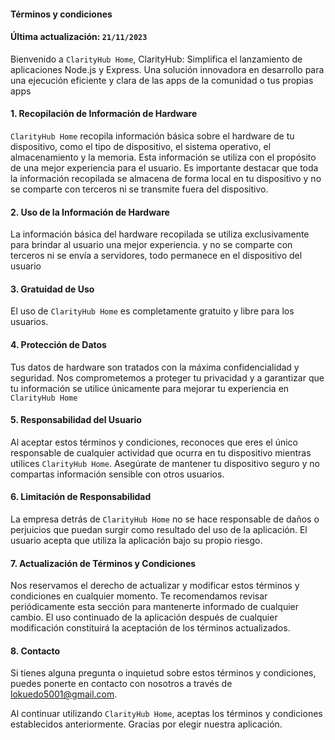 #### Términos y condiciones
#### Última actualización: `21/11/2023`

Bienvenido a `ClarityHub Home`, ClarityHub: Simplifica el lanzamiento de aplicaciones Node.js y Express. Una solución innovadora en desarrollo para una ejecución eficiente y clara de las apps de la comunidad o tus propias apps

#### 1. Recopilación de Información de Hardware

`ClarityHub Home` recopila información básica sobre el hardware de tu dispositivo, como el tipo de dispositivo, el sistema operativo, el almacenamiento y la memoria. Esta información se utiliza con el propósito de una mejor experiencia para el usuario. Es importante destacar que toda la información recopilada se almacena de forma local en tu dispositivo y no se comparte con terceros ni se transmite fuera del dispositivo.

#### 2. Uso de la Información de Hardware

La información básica del hardware recopilada se utiliza exclusivamente para brindar al usuario una mejor experiencia. y no se comparte con terceros ni se envía a servidores, todo permanece en el dispositivo del usuario

#### 3. Gratuidad de Uso

El uso de `ClarityHub Home` es completamente gratuito y libre para los usuarios.

#### 4. Protección de Datos

Tus datos de hardware son tratados con la máxima confidencialidad y seguridad. Nos comprometemos a proteger tu privacidad y a garantizar que tu información se utilice únicamente para mejorar tu experiencia en `ClarityHub Home`

#### 5. Responsabilidad del Usuario

Al aceptar estos términos y condiciones, reconoces que eres el único responsable de cualquier actividad que ocurra en tu dispositivo mientras utilices `ClarityHub Home`. Asegúrate de mantener tu dispositivo seguro y no compartas información sensible con otros usuarios.

#### 6. Limitación de Responsabilidad

La empresa detrás de `ClarityHub Home` no se hace responsable de daños o perjuicios que puedan surgir como resultado del uso de la aplicación. El usuario acepta que utiliza la aplicación bajo su propio riesgo.

#### 7. Actualización de Términos y Condiciones

Nos reservamos el derecho de actualizar y modificar estos términos y condiciones en cualquier momento. Te recomendamos revisar periódicamente esta sección para mantenerte informado de cualquier cambio. El uso continuado de la aplicación después de cualquier modificación constituirá la aceptación de los términos actualizados.

#### 8. Contacto

Si tienes alguna pregunta o inquietud sobre estos términos y condiciones, puedes ponerte en contacto con nosotros a través de lokuedo5001@gmail.com.

Al continuar utilizando `ClarityHub Home`, aceptas los términos y condiciones establecidos anteriormente. Gracias por elegir nuestra aplicación.